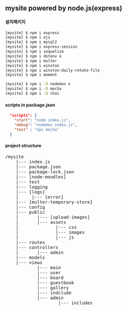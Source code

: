 ## mysite powered by node.js(express)

#### 설치패키지

```bash
[mysite] $ npm i express
[mysite] $ npm i ejs
[mysite] $ npm i mysql2
[mysite] $ npm i express-session
[mysite] $ npm i sequelize
[mysite] $ npm i dotenv o
[mysite] $ npm i multer
[mysite] $ npm i winston
[mysite] $ npm i winston-daily-rotate-file
[mysite] $ npm i moment

[mysite] $ npm i -D nodemon o
[mysite] $ npm i -D mocha
[mysite] $ npm i -D chai

```

#### scripts in package.json

```json
  "scripts": {
    "start": "node index.js",
    "debug": "nodemon index.js",
    "test" : "npx mocha"
  }
```

#### project structure
<pre>
/mysite
    |--- index.js
    |--- package.json
    |--- package-lock.json
    |--- [node-moudles]
    |--- test
    |--- logging
    |--- [logs]
    |     |--- [error]
    |--- [multer-temporary-store]
    |--- config
    |--- public
    |       |--- [upload-images]
    |       |--- assets
    |              |--- css
    |              |--- images
    |              |--- js
    |--- routes
    |--- controllers
    |       |--- admin
    |--- models
    |--- views
            |--- main
            |--- user
            |--- board
            |--- guestbook
            |--- gallery
            |--- indclude
            |--- admin
                    |--- includes



</pre>





